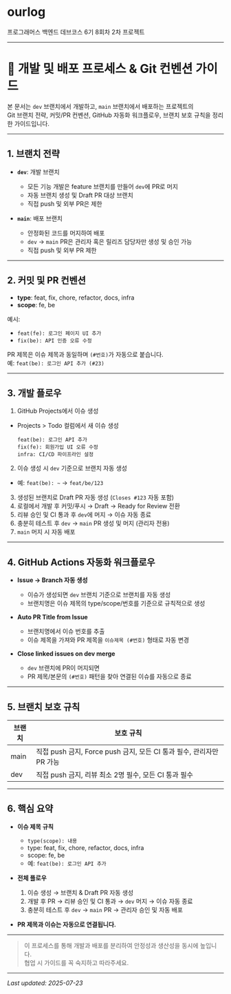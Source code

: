 # ourlog

프로그래머스 백엔드 데브코스 6기 8회차 2차 프로젝트

---

# 🚀 개발 및 배포 프로세스 & Git 컨벤션 가이드

본 문서는 `dev` 브랜치에서 개발하고, `main` 브랜치에서 배포하는 프로젝트의  
Git 브랜치 전략, 커밋/PR 컨벤션, GitHub 자동화 워크플로우, 브랜치 보호 규칙을 정리한 가이드입니다.

---

## 1. 브랜치 전략

- **`dev`**: 개발 브랜치
  - 모든 기능 개발은 feature 브랜치를 만들어 `dev`에 PR로 머지
  - 자동 브랜치 생성 및 Draft PR 대상 브랜치
  - 직접 push 및 외부 PR은 제한

- **`main`**: 배포 브랜치
  - 안정화된 코드를 머지하여 배포
  - `dev` → `main` PR은 관리자 혹은 릴리즈 담당자만 생성 및 승인 가능
  - 직접 push 및 외부 PR 제한

---

## 2. 커밋 및 PR 컨벤션

- **type**: feat, fix, chore, refactor, docs, infra
- **scope**: fe, be

예시:
- `feat(fe): 로그인 페이지 UI 추가`
- `fix(be): API 인증 오류 수정`

PR 제목은 이슈 제목과 동일하며 `(#번호)`가 자동으로 붙습니다.  
예: `feat(be): 로그인 API 추가 (#23)`

---

## 3. 개발 플로우

1. GitHub Projects에서 이슈 생성
- Projects > Todo 컬럼에서 새 이슈 생성
  ```
  feat(be): 로그인 API 추가  
  fix(fe): 회원가입 UI 오류 수정  
  infra: CI/CD 파이프라인 설정  
  ```
2. 이슈 생성 시 `dev` 기준으로 브랜치 자동 생성
  - 예: `feat(be): ~` → `feat/be/123`
3. 생성된 브랜치로 Draft PR 자동 생성 (`Closes #123` 자동 포함)
4. 로컬에서 개발 후 커밋/푸시 → Draft → Ready for Review 전환
5. 리뷰 승인 및 CI 통과 후 `dev`에 머지 → 이슈 자동 종료
6. 충분히 테스트 후 `dev` → `main` PR 생성 및 머지 (관리자 전용)
7. `main` 머지 시 자동 배포

---

## 4. GitHub Actions 자동화 워크플로우

- **Issue → Branch 자동 생성**
  - 이슈가 생성되면 `dev` 브랜치 기준으로 브랜치를 자동 생성
  - 브랜치명은 이슈 제목의 type/scope/번호를 기준으로 규칙적으로 생성

- **Auto PR Title from Issue**
  - 브랜치명에서 이슈 번호를 추출
  - 이슈 제목을 가져와 PR 제목을 `이슈제목 (#번호)` 형태로 자동 변경

- **Close linked issues on dev merge**
  - `dev` 브랜치에 PR이 머지되면
  - PR 제목/본문의 `(#번호)` 패턴을 찾아 연결된 이슈를 자동으로 종료

---

## 5. 브랜치 보호 규칙

| 브랜치 | 보호 규칙 |
|--------|-----------|
| main   | 직접 push 금지, Force push 금지, 모든 CI 통과 필수, 관리자만 PR 가능 |
| dev    | 직접 push 금지, 리뷰 최소 2명 필수, 모든 CI 통과 필수 |

---

## 6. 핵심 요약

- **이슈 제목 규칙**
  - `type(scope): 내용`
  - type: feat, fix, chore, refactor, docs, infra
  - scope: fe, be
  - 예: `feat(be): 로그인 API 추가`

- **전체 플로우**
  1. 이슈 생성 → 브랜치 & Draft PR 자동 생성
  2. 개발 후 PR → 리뷰 승인 및 CI 통과 → `dev` 머지 → 이슈 자동 종료
  3. 충분히 테스트 후 `dev` → `main` PR → 관리자 승인 및 자동 배포

- **PR 제목과 이슈는 자동으로 연결됩니다.**

---

> 이 프로세스를 통해 개발과 배포를 분리하여 안정성과 생산성을 동시에 높입니다.  
> 협업 시 가이드를 꼭 숙지하고 따라주세요.

---

*Last updated: 2025-07-23*